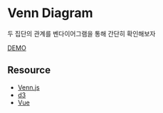 # Venn Diagram

두 집단의 관계를 벤다이어그램을 통해 간단히 확인해보자

[DEMO](https://lumiamitie.github.io/TIL/viz/venn/)

## Resource

- [Venn.js](https://github.com/benfred/venn.js)
- [d3](https://d3js.org/)
- [Vue](https://kr.vuejs.org/)
